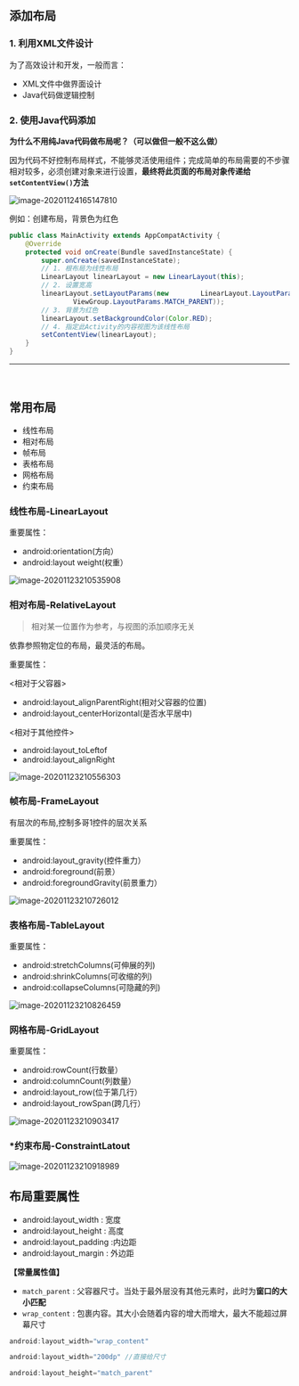 ## 添加布局

### 1. 利用XML文件设计

为了高效设计和开发，一般而言：

- XML文件中做界面设计
- Java代码做逻辑控制

### 2. 使用Java代码添加

**为什么不用纯Java代码做布局呢？（可以做但一般不这么做）**

因为代码不好控制布局样式，不能够灵活使用组件；完成简单的布局需要的不步骤相对较多，必须创建对象来进行设置，**最终将此页面的布局对象传递给`setContentView()`方法**

![image-20201124165147810](https://iqqcode-blog.oss-cn-beijing.aliyuncs.com/img/202210072100799.png)

例如：创建布局，背景色为红色

```java
public class MainActivity extends AppCompatActivity {
    @Override
    protected void onCreate(Bundle savedInstanceState) {
        super.onCreate(savedInstanceState);
        // 1. 根布局为线性布局
        LinearLayout linearLayout = new LinearLayout(this);
        // 2. 设置宽高
        linearLayout.setLayoutParams(new 		LinearLayout.LayoutParams(ViewGroup.LayoutParams.MATCH_PARENT,
                ViewGroup.LayoutParams.MATCH_PARENT));
        // 3. 背景为红色
        linearLayout.setBackgroundColor(Color.RED);
        // 4. 指定此Activity的内容视图为该线性布局
        setContentView(linearLayout);
    }
}
```



-----------------------------

<br>

## 常用布局

- 线性布局
- 相对布局
- 帧布局
- 表格布局
- 网格布局
- 约束布局

### 线性布局-LinearLayout

重要属性：

- android:orientation(方向）
- android:layout weight(权重）



![image-20201123210535908](https://iqqcode-blog.oss-cn-beijing.aliyuncs.com/img/202210072100121.png)

### 相对布局-RelativeLayout

> 相对某一位置作为参考，与视图的添加顺序无关

依靠参照物定位的布局，最灵活的布局。

重要属性：

<相对于父容器>

- android:layout_alignParentRight(相对父容器的位置)
- android:layout_centerHorizontal(是否水平居中)

<相对于其他控件>

- android:layout_toLeftof
- android:layout_alignRight

![image-20201123210556303](https://iqqcode-blog.oss-cn-beijing.aliyuncs.com/img-2021-befo/image-20201123210556303.png)

### 帧布局-FrameLayout

有层次的布局,控制多哥1控件的层次关系

重要属性：

- android:layout_gravity(控件重力）
- android:foreground(前景）
- android:foregroundGravity(前景重力）

![image-20201123210726012](https://iqqcode-blog.oss-cn-beijing.aliyuncs.com/img-2021-befo/image-20201123210726012.png)

### 表格布局-TableLayout

重要属性：

- android:stretchColumns(可伸展的列)
- android:shrinkColumns(可收缩的列)
- android:collapseColumns(可隐藏的列)

![image-20201123210826459](https://iqqcode-blog.oss-cn-beijing.aliyuncs.com/img-2021-befo/image-20201123210826459.png)

### 网格布局-GridLayout

重要属性：

- android:rowCount(行数量）
- android:columnCount(列数量）
- android:layout_row(位于第几行）
- android:layout_rowSpan(跨几行）

![image-20201123210903417](https://iqqcode-blog.oss-cn-beijing.aliyuncs.com/img-2021-befo/image-20201123210903417.png)

### *约束布局-ConstraintLatout



![image-20201123210918989](https://iqqcode-blog.oss-cn-beijing.aliyuncs.com/img/202210072101114.png)

## 布局重要属性

- android:layout_width : 宽度
- android:layout_height : 高度
- android:layout_padding :内边距
- android:layout_margin : 外边距

**【常量属性值】**

- `match_parent` : 父容器尺寸。当处于最外层没有其他元素时，此时为**窗口的大小匹配**
- `wrap_content` : 包裹内容。其大小会随着内容的增大而增大，最大不能超过屏幕尺寸

```java
android:layout_width="wrap_content"

android:layout_width="200dp" //直接给尺寸

android:layout_height="match_parent"
```



